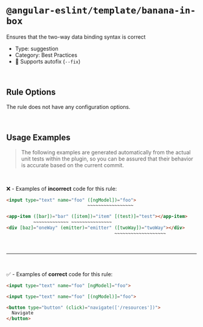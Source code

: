 <!--

  DO NOT EDIT.

  This markdown file was autogenerated using a mixture of the following files as the source of truth for its data:
  - ../../src/rules/banana-in-box.ts
  - ../../tests/rules/banana-in-box/cases.ts

  In order to update this file, it is therefore those files which need to be updated, as well as potentially the generator script:
  - ../../../../tools/scripts/generate-rule-docs.ts

-->

# `@angular-eslint/template/banana-in-box`

Ensures that the two-way data binding syntax is correct

- Type: suggestion
- Category: Best Practices
- 🔧 Supports autofix (`--fix`)

<br>

## Rule Options

The rule does not have any configuration options.

<br>

## Usage Examples

> The following examples are generated automatically from the actual unit tests within the plugin, so you can be assured that their behavior is accurate based on the current commit.

<br>

❌ - Examples of **incorrect** code for this rule:

```html
<input type="text" name="foo" ([ngModel])="foo">
                              ~~~~~~~~~~~~~~~~~
```

```html
<app-item ([bar])="bar" ([item])="item" [(test)]="test"></app-item>
          ~~~~~~~~~~~~~ ~~~~~~~~~~~~~~~
<div [baz]="oneWay" (emitter)="emitter" ([twoWay])="twoWay"></div>
                                        ~~~~~~~~~~~~~~~~~~~
```

<br>

---

<br>

✅ - Examples of **correct** code for this rule:

```html
<input type="text" name="foo" [ngModel]="foo">
```

```html
<input type="text" name="foo" [(ngModel)]="foo">
```

```html
<button type="button" (click)="navigate(['/resources'])">
  Navigate
</button>
```
